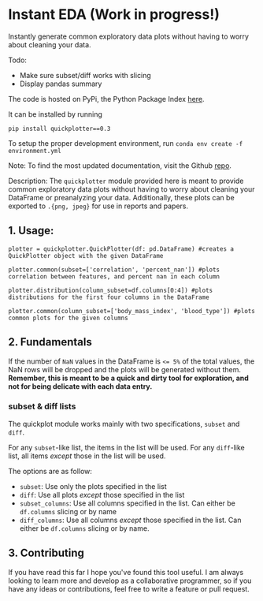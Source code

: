# Instant EDA (Work in progress!)
Instantly generate common exploratory data plots without having to worry about cleaning your data.

Todo:
- Make sure subset/diff works with slicing
- Display pandas summary

The code is hosted on PyPi, the Python Package Index
[here](https://pypi.org/project/quickplotter/0.3/#modal-close).

It can be installed by running 
```shell
pip install quickplotter==0.3
```

To setup the proper development environment, run `conda env create -f environment.yml`

Note: To find the most updated documentation, visit the Github [repo](https://github.com/jlehrer1/InstantEDA).

Description: The `quickplotter` module provided here is meant to provide common exploratory data plots without having to worry about cleaning your DataFrame or preanalyzing your data. Additionally, these plots can be exported to `.{png, jpeg}` for use in reports and papers. 

## 1. Usage:
```python3
plotter = quickplotter.QuickPlotter(df: pd.DataFrame) #creates a QuickPlotter object with the given DataFrame

plotter.common(subset=['correlation', 'percent_nan']) #plots correlation between features, and percent nan in each column

plotter.distribution(column_subset=df.columns[0:4]) #plots distributions for the first four columns in the DataFrame

plotter.common(column_subset=['body_mass_index', 'blood_type']) #plots common plots for the given columns
```

## 2. Fundamentals

If the number of `NaN` values in the DataFrame is `<= 5%` of the total values, the NaN rows will be dropped and the plots will be generated without them. **Remember, this is meant to be a quick and dirty tool for exploration, and not for being delicate with each data entry.**

### subset & diff lists
The quickplot module works mainly with two specifications, `subset` and `diff`. 

For any `subset`-like list, the items in the list will be used. For any `diff`-like list, all items *except* those in the list will be used. 

The options are as follow:
- `subset`: Use only the plots specified in the list
- `diff`: Use all plots *except* those specified in the list
- `subset_columns`: Use all columns specified in the list. Can either be `df.columns` slicing or by name
- `diff_columns`: Use all columns *except* those specified in the list. Can either be `df.columns` slicing or by name. 

## 3. Contributing

If you have read this far I hope you've found this tool useful. I am always looking to learn more and develop as a collaborative programmer, so if you have any ideas or contributions, feel free to write a feature or pull request. 





